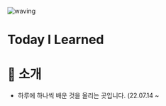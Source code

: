 ![waving](<![waving](https://capsule-render.vercel.app/api?type=waving&height=200&text=Tech-Interview&fontAlign=70&fontAlignY=35&color=gradient)>)

# Today I Learned

# 📣 소개

- 하루에 하나씩 배운 것을 올리는 곳입니다. (22.07.14 ~
